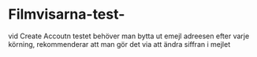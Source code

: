 # Filmvisarna-test-

vid Create Accoutn testet behöver man bytta ut emejl adreesen efter varje körning, rekommenderar att man gör det via att ändra siffran i mejlet
